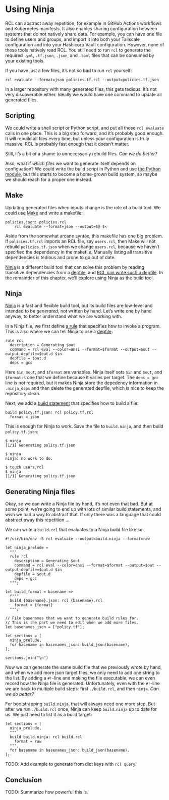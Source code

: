 # Using Ninja

RCL can abstract away repetition, for example in GitHub Actions workflows and
Kubernetes manifests. It also enables sharing configuration between systems
that do not natively share data. For example, you can have one file to define
users and groups, and import it into both your Tailscale configuration and into
your Hashicorp Vault configuration. However, none of these tools natively read
<abbr>RCL</abbr>. You still need to run `rcl` to generate the required `.yml`,
`.tf.json`, `.json`, and `.toml` files that can be consumed by your existing
tools.

If you have just a few files, it’s not so bad to run `rcl` yourself:

    rcl evaluate --format=json policies.tf.rcl --output=policies.tf.json

In a larger repository with many generated files, this gets tedious. It’s not
very discoverable either. Ideally we would have one command to update all
generated files.

## Scripting

We could write a shell script or Python script, and put all those `rcl
evaluate` calls in one place. This is a big step forward, and it’s probably good
enough. It will rebuild all files every time, but unless your configuration is
truly massive, <abbr>RCL</abbr> is probably fast enough that it doesn’t matter.

Still, it’s a bit of a shame to unnecessarily rebuild files. _Can we do better?_

Also, what if _which files_ we want to generate itself depends on configuation?
We could write the build script in Python and use [the Python module](python_bindings.md),
but this starts to become a home-grown build system, so maybe we should reach
for a proper one instead.

## Make

Updating generated files when inputs change is the role of a build tool.
We could use [Make][gnumake] and write a makefile:

```make
policies.json: policies.rcl
    rcl evaluate --format=json --output=$@ $<
```

Aside from the somewhat arcane syntax, this makefile has one big problem. If
`policies.tf.rcl` imports an <abbr>RCL</abbr> file, say `users.rcl`, then
Make will not rebuild `policies.tf.json` when we change `users.rcl`, because
we haven’t specified the dependency in the makefile. Manually listing all
transitive dependencies is tedious and prone to go out of date.

[Ninja][ninja-build] is a different build tool that can solve this problem by
reading transitive dependencies from a [depfile][depfile], and [<abbr>RCL</abbr>
can write such a depfile][odepfile]. In the remainder of this chapter, we’ll
explore using Ninja as the build tool.

[gnumake]:     https://www.gnu.org/software/make/manual/html_node/index.html
[ninja-build]: https://ninja-build.org/
[depfile]:     https://ninja-build.org/manual.html#_depfile
[odepfile]:    rcl_evaluate.md#-output-depfile-depfile

## Ninja

[Ninja][ninja-build] is a fast and flexible build tool, but its build files are
low-level and intended to be _generated_, not written by hand. Let’s write one
by hand anyway, to better understand what we are working with.

In a Ninja file, we first define [a rule][ninja-rule] that specifies how
to invoke a program. This is also where we can tell Ninja to use a
[depfile][depfile].

```ninja
rule rcl
  description = Generating $out
  command = rcl eval --color=ansi --format=$format --output=$out --output-depfile=$out.d $in
  depfile = $out.d
  deps = gcc
```

Here `$in`, `$out`, and `$format` are variables. Ninja itself sets `$in` and
`$out`, and `$format` is one that we define because it varies per target. The
`deps = gcc` line is not required, but it makes Ninja store the depedency
information in `.ninja_deps` and then delete the generated depfile, which is
nice to keep the repository clean.

Next, we add a [build statement][ninja-stmt] that specifies how to build a file:

```ninja
build policy.tf.json: rcl policy.tf.rcl
  format = json
```

This is enough for Ninja to work. Save the file to `build.ninja`, and then build
`policy.tf.json`:

```console
$ ninja
[1/1] Generating policy.tf.json

$ ninja
ninja: no work to do.

$ touch users.rcl
$ ninja
[1/1] Generating policy.tf.json
```

[ninja-rule]: https://ninja-build.org/manual.html#_rules
[ninja-stmt]: https://ninja-build.org/manual.html#_build_statements

## Generating Ninja files

Okay, so we can write a Ninja file by hand, it’s not even that bad. But at some
point, we’re going to end up with lots of similar build statements, and wish we
had a way to abstract that. If only there was a language that could abstract
away this repetition …

We can write a `build.rcl` that evaluates to a Ninja build file like so:

```rcl
#!/usr/bin/env -S rcl evaluate --output=build.ninja --format=raw

let ninja_prelude =
  """
  rule rcl
    description = Generating $out
    command = rcl eval --color=ansi --format=$format --output=$out --output-depfile=$out.d $in
    depfile = $out.d
    deps = gcc
  """;

let build_format = basename =>
  f"""
  build {basename}.json: rcl {basename}.rcl
    format = {format}
  """;

// File basenames that we want to generate build rules for.
// This is the part we need to edit when we add more files.
let basenames_json = ["policy.tf"];

let sections = [
  ninja_prelude,
  for basename in basenames_json: build_json(basename),
];

sections.join("\n")
```

Now we can generate the same build file that we previously wrote by hand, and
when we add more json target files, we only need to add one string to the list.
By adding a `#!`-line and making the file executable, we can even record how the
Ninja file is generated. Unfortunately, even with the `#!`-line we are back to
multiple build steps: first `./build.rcl`, and then `ninja`. _Can we do better?_

For bootstrapping `build.ninja`, that will always need one more step. But after
we run `./build.rcl` once, Ninja can keep `build.ninja` up to date for us. We
just need to list it as a build target:

```rcl
let sections = [
  ninja_prelude,
  """
  build build.ninja: rcl build.rcl
    format = raw
  """,
  for basename in basenames_json: build_json(basename),
];
```

TODO: Add example to generate from dict keys with `rcl query`.

## Conclusion

TODO: Summarize how powerful this is.

